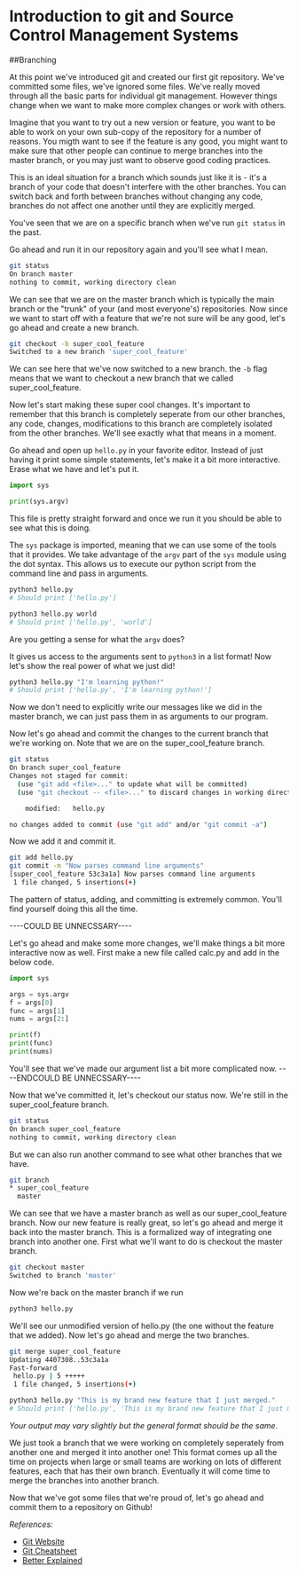 Introduction to git and Source Control Management Systems
===

##Branching

At this point we've introduced git and created our first git repository. We've committed some files, we've ignored some files. We've really moved through all the basic parts for individual git management. However things change when we want to make more complex changes or work with others.

Imagine that you want to try out a new version or feature, you want to be able to work on your own sub-copy of the repository for a number of reasons. You migth want to see if the feature is any good, you might want to make sure that other people can continue to merge branches into the master branch, or you may just want to observe good coding practices.

This is an ideal situation for a branch which sounds just like it is - it's a branch of your code that doesn't interfere with the other branches. You can switch back and forth between branches without changing any code, branches do not affect one another until they are explicitly merged.

You've seen that we are on a specific branch when we've run `git status` in the past. 

Go ahead and run it in our repository again and you'll see what I mean.

```sh
git status
On branch master
nothing to commit, working directory clean
```

We can see that we are on the master branch which is typically the main branch or the "trunk" of your (and most everyone's) repositories. Now since we want to start off with a feature that we're not sure will be any good, let's go ahead and create a new branch.

```sh
git checkout -b super_cool_feature
Switched to a new branch 'super_cool_feature'
```

We can see here that we've now switched to a new branch. the `-b` flag means that we want to checkout a new branch that we called super_cool_feature. 

Now let's start making these super cool changes. It's important to remember that this branch is completely seperate from our other branches, any code, changes, modifications to this branch are completely isolated from the other branches. We'll see exactly what that means in a moment.

Go ahead and open up `hello.py` in your favorite editor. Instead of just having it print some simple statements, let's make it a bit more interactive. Erase what we have and let's put it.

```py
import sys

print(sys.argv)
```

This file is pretty straight forward and once we run it you should be able to see what this is doing.

The `sys` package is imported, meaning that we can use some of the tools that it provides. We take advantage of the `argv` part of the `sys` module using the dot syntax. This allows us to execute our python script from the command line and pass in arguments.

```py
python3 hello.py
# Should print ['hello.py']
```

```py
python3 hello.py world
# Should print ['hello.py', 'world']
```

Are you getting a sense for what the `argv` does? 

It gives us access to the arguments sent to `python3` in a list format! Now let's show the real power of what we just did!

```sh
python3 hello.py "I'm learning python!"
# Should print ['hello.py', 'I'm learning python!']
```

Now we don't need to explicitly write our messages like we did in the master branch, we can just pass them in as arguments to our program.

Now let's go ahead and commit the changes to the current branch that we're working on. Note that we are on the super_cool_feature branch.

```sh
git status
On branch super_cool_feature
Changes not staged for commit:
  (use "git add <file>..." to update what will be committed)
  (use "git checkout -- <file>..." to discard changes in working directory)

	modified:   hello.py

no changes added to commit (use "git add" and/or "git commit -a")
```

Now we add it and commit it.

```sh
git add hello.py                                                                
git commit -m "Now parses command line arguments"                                                     
[super_cool_feature 53c3a1a] Now parses command line arguments
 1 file changed, 5 insertions(+)
```

The pattern of status, adding, and committing is extremely common. You'll find yourself doing this all the time. 

----COULD BE UNNECSSARY----

Let's go ahead and make some more changes, we'll make things a bit more interactive now as well. First make a new file called calc.py and add in the below code.

```py
import sys

args = sys.argv 
f = args[0]
func = args[1]
nums = args[2:]

print(f)
print(func)
print(nums)
```

You'll see that we've made our argument list a bit more complicated now.
----ENDCOULD BE UNNECSSARY----

Now that we've committed it, let's checkout our status now. We're still in the super_cool_feature branch.

```sh
git status                                                                              
On branch super_cool_feature
nothing to commit, working directory clean
```

But we can also run another command to see what other branches that we have.

```sh
git branch                                                                              
* super_cool_feature
  master
```

We can see that we have a master branch as well as our super_cool_feature branch. Now our new feature is really great, so let's go ahead and merge it back into the master branch. This is a formalized way of integrating one branch into another one. First what we'll want to do is checkout the master branch.

```sh
git checkout master
Switched to branch 'master'
```

Now we're back on the master branch if we run

```sh
python3 hello.py
```

We'll see our unmodified version of hello.py (the one without the feature that we added). Now let's go ahead and merge the two branches.

```sh
git merge super_cool_feature                                                                        
Updating 4407308..53c3a1a
Fast-forward
 hello.py | 5 +++++
 1 file changed, 5 insertions(+)
```

```sh
python3 hello.py "This is my brand new feature that I just merged."
# Should print ['hello.py', 'This is my brand new feature that I just merged.']
```

*Your output may vary slightly but the general format should be the same.*

We just took a branch that we were working on completely seperately from another one and merged it into another one! This format comes up all the time on projects when large or small teams are working on lots of different features, each that has their own branch. Eventually it will come time to merge the branches into another branch.

Now that we've got some files that we're proud of, let's go ahead and commit them to a repository on Github!

*References:*

- [Git Website](http://git-scm.com/)
- [Git Cheatsheet](http://jonas.nitro.dk/git/quick-reference.html)
- [Better Explained](http://betterexplained.com/articles/a-visual-guide-to-version-control/)